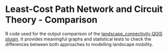 # Least-Cost Path Network and Circuit Theory - Comparison
R code used for the output comparison of the <a href="https://github.com/gdomrib/landscape_connectivity"> landscape_connectivity QGIS plugin</a>. It provides meaningful graphs and statistical tests to check the differences between both approaches to modelling landscape mobility.
